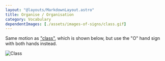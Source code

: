 ```yaml
---
layout: "@layouts/MarkdownLayout.astro"
title: Organise / Organisation
category: Vocabulary
dependentImages: [./assets/images-of-signs/class.gif]
---
```


Same motion as ["class"](./class), which is shown below,
but use the "O" hand sign with both hands instead.

![Class](@signs/class.gif)
